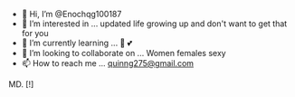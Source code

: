 - 👋 Hi, I’m @Enochqg100187
- 👀 I’m interested in ... updated life growing up and don't want to get that for you
- 🌱 I’m currently learning ... 🧬 💕
- 💞️ I’m looking to collaborate on ... Women females sexy
- 📫 How to reach me ... quinng275@gmail.com

<!---
Enochqg100187/Enochqg100187 is a ✨ special ✨ repository because its `README.md` (this file) appears on your GitHub profile.
You can click the Preview link to take a look at your changes. 8644997118
--->
MD. [!] 
